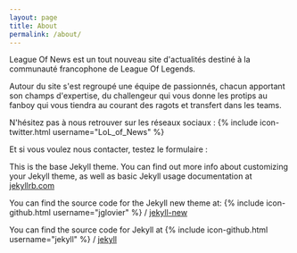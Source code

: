 ```yaml
---
layout: page
title: About
permalink: /about/
---
```


League Of News est un tout nouveau site d'actualités destiné à la communauté francophone de League Of Legends.

Autour du site s'est regroupé une équipe de passionnés, chacun apportant son champs d'expertise, du challengeur qui vous donne les protips au fanboy qui vous tiendra au courant des ragots et transfert dans les teams.

N'hésitez pas à nous retrouver sur les réseaux sociaux :
{% include icon-twitter.html username="LoL_of_News" %}

Et si vous voulez nous contacter, testez le formulaire :

This is the base Jekyll theme. You can find out more info about customizing your Jekyll theme, as well as basic Jekyll usage documentation at [jekyllrb.com](http://jekyllrb.com/)

You can find the source code for the Jekyll new theme at:
{% include icon-github.html username="jglovier" %} /
[jekyll-new](https://github.com/jglovier/jekyll-new)

You can find the source code for Jekyll at
{% include icon-github.html username="jekyll" %} /
[jekyll](https://github.com/jekyll/jekyll)

